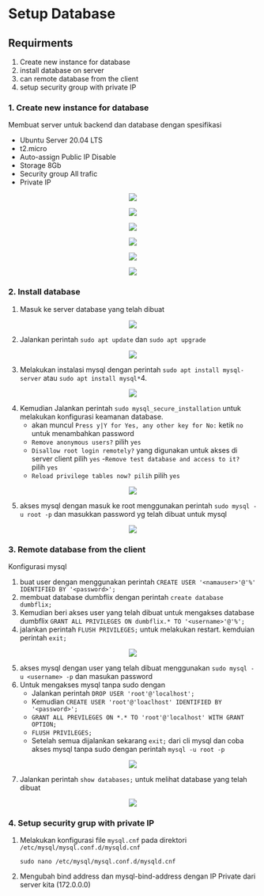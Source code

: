 # Setup Database

## Requirments
1. Create new instance for database
2. install database on server
3. can remote database from the client
4. setup security group with private IP

### 1. Create new instance for database
Membuat server untuk backend dan database dengan spesifikasi
- Ubuntu Server 20.04 LTS
- t2.micro
- Auto-assign Public IP Disable
- Storage 8Gb
- Security group All trafic
- Private IP
<p align="center">
    <img src="https://github.com/rifaicham/dumbways-report/blob/main/BOOTCAMP-DEVOPS/week2/assets/serverbe1.jpg" />
</p>
<p align="center">
    <img src="https://github.com/rifaicham/dumbways-report/blob/main/BOOTCAMP-DEVOPS/week2/assets/serverbe1.2.jpg" />
</p>
<p align="center">
    <img src="https://github.com/rifaicham/dumbways-report/blob/main/BOOTCAMP-DEVOPS/week2/assets/serverbe1.3.jpg" />
</p>
<p align="center">
    <img src="https://github.com/rifaicham/dumbways-report/blob/main/BOOTCAMP-DEVOPS/week2/assets/serverbe1.4.jpg" />
</p>
<p align="center">
    <img src="https://github.com/rifaicham/dumbways-report/blob/main/BOOTCAMP-DEVOPS/week2/assets/serverbe1.5.jpg" />
</p>
<p align="center">
    <img src="https://github.com/rifaicham/dumbways-report/blob/main/BOOTCAMP-DEVOPS/week2/assets/serverbe1.6.jpg" />
</p>

### 2. Install database 
1. Masuk ke server database yang telah dibuat
<p align="center">
    <img src="https://github.com/rifaicham/dumbways-report/blob/main/BOOTCAMP-DEVOPS/week2/assets/installdatabase1.jpg" />
</p>

2. Jalankan perintah `sudo apt update` dan `sudo apt upgrade`
<p align="center">
    <img src="https://github.com/rifaicham/dumbways-report/blob/main/BOOTCAMP-DEVOPS/week2/assets/installdatabase2.jpg" />
</p>

3. Melakukan instalasi mysql dengan perintah `sudo apt install mysql-server` atau `sudo apt install mysql*`4.
<p align="center">
    <img src="https://github.com/rifaicham/dumbways-report/blob/main/BOOTCAMP-DEVOPS/week2/assets/installdatabase3.jpg" />
</p>

4. Kemudian Jalankan perintah `sudo mysql_secure_installation` untuk melakukan konfigurasi keamanan database.
    - akan muncul `Press y|Y for Yes, any other key for No:` ketik `no` untuk menambahkan password
    - `Remove anonymous users?` pilih `yes`
    - `Disallow root login remotely?` yang digunakan untuk akses di server client pilih `yes`
    -`Remove test database and access to it? ` pilih `yes`
    - `Reload privilege tables now? pilih` pilih `yes`
<p align="center">
    <img src="https://github.com/rifaicham/dumbways-report/blob/main/BOOTCAMP-DEVOPS/week2/assets/installdatabase4.1.jpg" />
</p>

5. akses mysql dengan masuk ke root menggunakan perintah `sudo mysql -u root -p` dan masukkan password yg telah dibuat untuk mysql
<p align="center">
    <img src="https://github.com/rifaicham/dumbways-report/blob/main/BOOTCAMP-DEVOPS/week2/assets/installdatabase5.jpg" />
</p>

### 3. Remote database from the client
Konfigurasi mysql
1. buat user dengan menggunakan perintah `CREATE USER '<namauser>'@'%' IDENTIFIED BY '<password>';`
2. membuat database dumbflix dengan perintah `create database dumbflix;`
3. Kemudian beri akses user yang telah dibuat untuk mengakses database dumbflix `GRANT ALL PRIVILEGES ON dumbflix.* TO '<username>'@'%';`
4. jalankan perintah `FLUSH PRIVILEGES;` untuk melakukan restart. kemduian perintah `exit;`
<p align="center">
    <img src="https://github.com/rifaicham/dumbways-report/blob/main/BOOTCAMP-DEVOPS/week2/assets/installdatabase6.jpg" />
</p>

5. akses mysql dengan user yang telah dibuat menggunakan `sudo mysql -u <username> -p` dan masukan password
6. Untuk mengakses mysql tanpa sudo dengan
    - Jalankan perintah `DROP USER 'root'@'localhost';`
    - Kemudian `CREATE USER 'root'@'loaclhost' IDENTIFIED BY '<password>';`
    - `GRANT ALL PREVILEGES ON *.* TO 'root'@'localhost' WITH GRANT OPTION;`
    - `FLUSH PRIVILEGES;`
    - Setelah semua dijalankan sekarang `exit;` dari cli mysql dan coba akses mysql tanpa sudo dengan perintah `mysql -u root -p` 
<p align="center">
    <img src="https://github.com/rifaicham/dumbways-report/blob/main/BOOTCAMP-DEVOPS/week2/assets/remotedata6.jpg" />
</p>

7. Jalankan perintah `show databases;` untuk melihat database yang telah dibuat
<p align="center">
    <img src="https://github.com/rifaicham/dumbways-report/blob/main/BOOTCAMP-DEVOPS/week2/assets/remotedata7.jpg" />
</p>

### 4. Setup security grup with private IP
1. Melakukan konfigurasi file `mysql.cnf` pada direktori `/etc/mysql/mysql.conf.d/mysqld.cnf`
    ```
    sudo nano /etc/mysql/mysql.conf.d/mysqld.cnf
    ```
2. Mengubah bind address dan mysql-bind-address dengan IP Private dari server kita (172.0.0.0)

